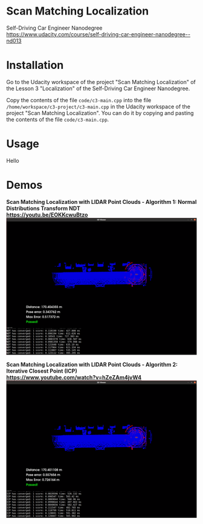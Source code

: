 # Scan Matching Localization

Self-Driving Car Engineer Nanodegree<br/>
https://www.udacity.com/course/self-driving-car-engineer-nanodegree--nd013

# Installation

Go to the Udacity workspace of the project "Scan Matching Localization" of the Lesson 3 "Localization" of the Self-Driving Car Engineer Nanodegree.

Copy the contents of the file `code/c3-main.cpp` into the file `/home/workspace/c3-project/c3-main.cpp` in the Udacity workspace of the project "Scan Matching Localization". You can do it by copying and pasting the contents of the file `code/c3-main.cpp`.

# Usage

Hello

# Demos

**Scan Matching Localization with LIDAR Point Clouds - Algorithm 1: Normal Distributions Transform NDT<br/>
https://youtu.be/EOKKcwuBtzo**
![NDT_Passed.png](/images/NDT_Passed.png)

**Scan Matching Localization with LIDAR Point Clouds - Algorithm 2: Iterative Closest Point (ICP)<br/>
https://www.youtube.com/watch?v=hZeZAm4jvW4**
![ICP_Passed.png](/images/ICP_Passed.png)
